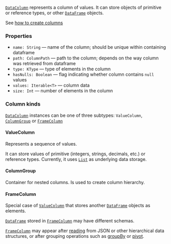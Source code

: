 [//]: # (title: DataColumn)
<!---IMPORT org.jetbrains.kotlinx.dataframe.samples.api.Create-->

[`DataColumn`](DataColumn.md) represents a column of values.
It can store objects of primitive or reference types, 
or other [`DataFrame`](DataFrame.md) objects.

See [how to create columns](createColumn.md)

### Properties
* `name: String` — name of the column; should be unique within containing dataframe
* `path: ColumnPath` — path to the column; depends on the way column was retrieved from dataframe
* `type: KType` — type of elements in the column
* `hasNulls: Boolean` — flag indicating whether column contains `null` values
* `values: Iterable<T>` — column data
* `size: Int` — number of elements in the column

### Column kinds
[`DataColumn`](DataColumn.md) instances can be one of three subtypes: `ValueColumn`, [`ColumnGroup`](DataColumn.md#columngroup) or [`FrameColumn`](DataColumn.md#framecolumn)

#### ValueColumn

Represents a sequence of values. 

It can store values of primitive (integers, strings, decimals, etc.) or reference types.
Currently, it uses [`List`](https://kotlinlang.org/api/latest/jvm/stdlib/kotlin.collections/-list/) as underlying data storage.

#### ColumnGroup

Container for nested columns. Is used to create column hierarchy. 

#### FrameColumn

Special case of [`ValueColumn`](#valuecolumn) that stores another [`DataFrame`](DataFrame.md) objects as elements. 

[`DataFrame`](DataFrame.md) stored in [`FrameColumn`](DataColumn.md#framecolumn) may have different schemas. 

[`FrameColumn`](DataColumn.md#framecolumn) may appear after [reading](read.md) from JSON or other hierarchical data structures, or after grouping operations such as [groupBy](groupBy.md) or [pivot](pivot.md).


